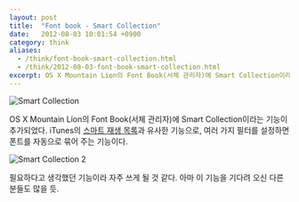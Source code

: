 ```yaml
---
layout: post
title:  "Font book - Smart Collection"
date:   2012-08-03 10:01:54 +0900
category: think
aliases:
  - /think/font-book-smart-collection.html
  - /think/2012-08-03-font-book-smart-collection.html
excerpt: OS X Mountain Lion의 Font Book(서체 관리자)에 Smart Collection이라는 기능이 추가되었다.
---
```


![Smart Collection](https://simplist.cdn.sapbox.me/2012-08-13-font-book-1.png)

OS X Mountain Lion의 Font Book(서체 관리자)에 Smart Collection이라는 기능이 추가되었다.  iTunes의 [스마트 재생 목록](http://support.apple.com/kb/HT1801?viewlocale=ko_KR)과 유사한 기능으로, 여러 가지 필터를 설정하면 폰트를 자동으로 묶어 주는 기능이다.

![Smart Collection 2](https://simplist.cdn.sapbox.me/2012-08-13-font-book-2.png)

필요하다고 생각했던 기능이라 자주 쓰게 될 것 같다. 아마 이 기능을 기다려 오신 다른 분들도 많을 듯.